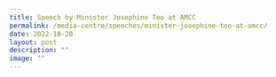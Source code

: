 ```yaml
---
title: Speech by Minister Josephine Teo at AMCC
permalink: /media-centre/speeches/minister-josephine-teo-at-amcc/
date: 2022-10-20
layout: post
description: ""
image: ""
---
```

